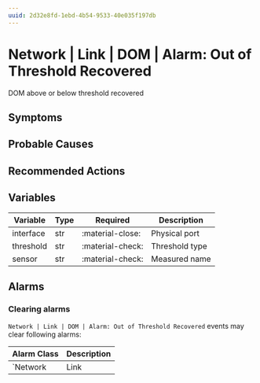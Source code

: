 ```yaml
---
uuid: 2d32e8fd-1ebd-4b54-9533-40e035f197db
---
```

# Network | Link | DOM | Alarm: Out of Threshold Recovered

DOM above or below threshold recovered

## Symptoms

## Probable Causes

## Recommended Actions

## Variables

Variable | Type | Required | Description
--- | --- | --- | ---
interface | str | :material-close: | Physical port
threshold | str | :material-check: | Threshold type
sensor | str | :material-check: | Measured name

## Alarms

### Clearing alarms

`Network | Link | DOM | Alarm: Out of Threshold Recovered` events may clear following alarms:

Alarm Class | Description
--- | ---
`Network | Link | DOM | Alarm: Out of Threshold` | dispose

